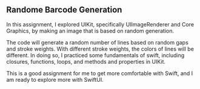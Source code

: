 ## Randome Barcode Generation

In this assignment, I explored UIKit, specifically UIImageRenderer and Core Graphics, by making an image that is based on random generation.

The code will generate a random number of lines based on random gaps and stroke weights. With different stroke weights, the colors of lines will be different. In doing so, I practiced some fundamentals of swift, including closures, functions, loops, and methods and properties in UIKit.

This is a good assignment for me to get more comfortable with Swift, and I am ready to explore more with SwiftUI.